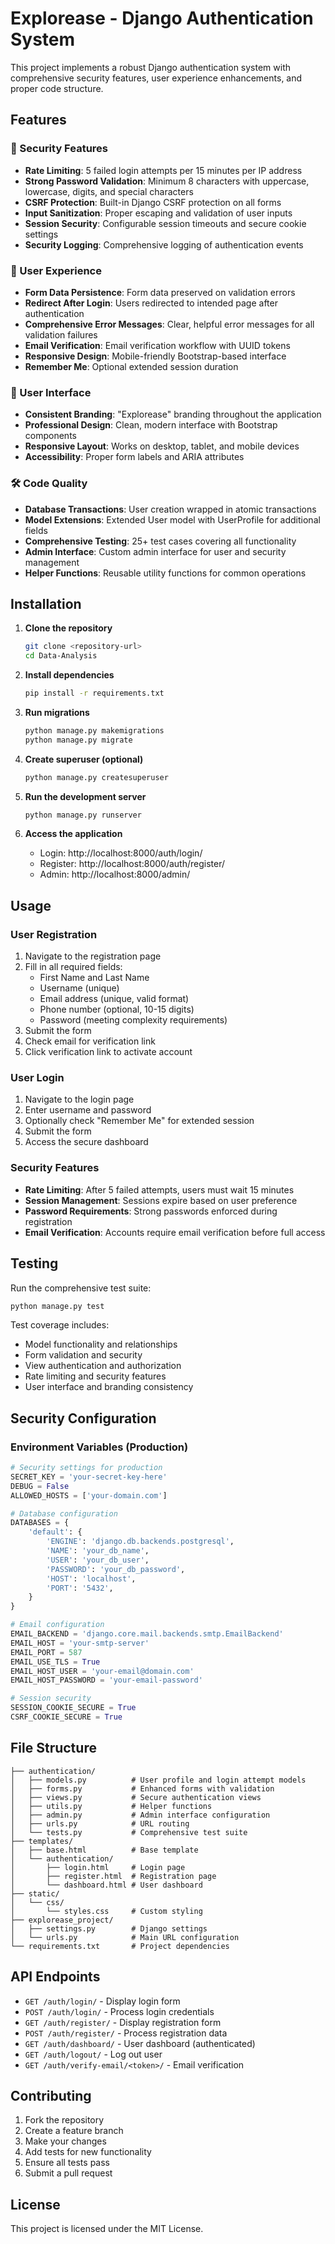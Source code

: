 # Explorease - Django Authentication System

This project implements a robust Django authentication system with comprehensive security features, user experience enhancements, and proper code structure.

## Features

### 🔐 Security Features
- **Rate Limiting**: 5 failed login attempts per 15 minutes per IP address
- **Strong Password Validation**: Minimum 8 characters with uppercase, lowercase, digits, and special characters
- **CSRF Protection**: Built-in Django CSRF protection on all forms
- **Input Sanitization**: Proper escaping and validation of user inputs
- **Session Security**: Configurable session timeouts and secure cookie settings
- **Security Logging**: Comprehensive logging of authentication events

### 👤 User Experience
- **Form Data Persistence**: Form data preserved on validation errors
- **Redirect After Login**: Users redirected to intended page after authentication
- **Comprehensive Error Messages**: Clear, helpful error messages for all validation failures
- **Email Verification**: Email verification workflow with UUID tokens
- **Responsive Design**: Mobile-friendly Bootstrap-based interface
- **Remember Me**: Optional extended session duration

### 📱 User Interface
- **Consistent Branding**: "Explorease" branding throughout the application
- **Professional Design**: Clean, modern interface with Bootstrap components
- **Responsive Layout**: Works on desktop, tablet, and mobile devices
- **Accessibility**: Proper form labels and ARIA attributes

### 🛠 Code Quality
- **Database Transactions**: User creation wrapped in atomic transactions
- **Model Extensions**: Extended User model with UserProfile for additional fields
- **Comprehensive Testing**: 25+ test cases covering all functionality
- **Admin Interface**: Custom admin interface for user and security management
- **Helper Functions**: Reusable utility functions for common operations

## Installation

1. **Clone the repository**
   ```bash
   git clone <repository-url>
   cd Data-Analysis
   ```

2. **Install dependencies**
   ```bash
   pip install -r requirements.txt
   ```

3. **Run migrations**
   ```bash
   python manage.py makemigrations
   python manage.py migrate
   ```

4. **Create superuser (optional)**
   ```bash
   python manage.py createsuperuser
   ```

5. **Run the development server**
   ```bash
   python manage.py runserver
   ```

6. **Access the application**
   - Login: http://localhost:8000/auth/login/
   - Register: http://localhost:8000/auth/register/
   - Admin: http://localhost:8000/admin/

## Usage

### User Registration
1. Navigate to the registration page
2. Fill in all required fields:
   - First Name and Last Name
   - Username (unique)
   - Email address (unique, valid format)
   - Phone number (optional, 10-15 digits)
   - Password (meeting complexity requirements)
3. Submit the form
4. Check email for verification link
5. Click verification link to activate account

### User Login
1. Navigate to the login page
2. Enter username and password
3. Optionally check "Remember Me" for extended session
4. Submit the form
5. Access the secure dashboard

### Security Features
- **Rate Limiting**: After 5 failed attempts, users must wait 15 minutes
- **Session Management**: Sessions expire based on user preference
- **Password Requirements**: Strong passwords enforced during registration
- **Email Verification**: Accounts require email verification before full access

## Testing

Run the comprehensive test suite:

```bash
python manage.py test
```

Test coverage includes:
- Model functionality and relationships
- Form validation and security
- View authentication and authorization
- Rate limiting and security features
- User interface and branding consistency

## Security Configuration

### Environment Variables (Production)
```python
# Security settings for production
SECRET_KEY = 'your-secret-key-here'
DEBUG = False
ALLOWED_HOSTS = ['your-domain.com']

# Database configuration
DATABASES = {
    'default': {
        'ENGINE': 'django.db.backends.postgresql',
        'NAME': 'your_db_name',
        'USER': 'your_db_user',
        'PASSWORD': 'your_db_password',
        'HOST': 'localhost',
        'PORT': '5432',
    }
}

# Email configuration
EMAIL_BACKEND = 'django.core.mail.backends.smtp.EmailBackend'
EMAIL_HOST = 'your-smtp-server'
EMAIL_PORT = 587
EMAIL_USE_TLS = True
EMAIL_HOST_USER = 'your-email@domain.com'
EMAIL_HOST_PASSWORD = 'your-email-password'

# Session security
SESSION_COOKIE_SECURE = True
CSRF_COOKIE_SECURE = True
```

## File Structure

```
├── authentication/
│   ├── models.py          # User profile and login attempt models
│   ├── forms.py           # Enhanced forms with validation
│   ├── views.py           # Secure authentication views
│   ├── utils.py           # Helper functions
│   ├── admin.py           # Admin interface configuration
│   ├── urls.py            # URL routing
│   └── tests.py           # Comprehensive test suite
├── templates/
│   ├── base.html          # Base template
│   └── authentication/
│       ├── login.html     # Login page
│       ├── register.html  # Registration page
│       └── dashboard.html # User dashboard
├── static/
│   └── css/
│       └── styles.css     # Custom styling
├── explorease_project/
│   ├── settings.py        # Django settings
│   └── urls.py            # Main URL configuration
└── requirements.txt       # Project dependencies
```

## API Endpoints

- `GET /auth/login/` - Display login form
- `POST /auth/login/` - Process login credentials
- `GET /auth/register/` - Display registration form
- `POST /auth/register/` - Process registration data
- `GET /auth/dashboard/` - User dashboard (authenticated)
- `GET /auth/logout/` - Log out user
- `GET /auth/verify-email/<token>/` - Email verification

## Contributing

1. Fork the repository
2. Create a feature branch
3. Make your changes
4. Add tests for new functionality
5. Ensure all tests pass
6. Submit a pull request

## License

This project is licensed under the MIT License.